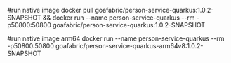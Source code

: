 #run native image
docker pull goafabric/person-service-quarkus:1.0.2-SNAPSHOT && docker run --name person-service-quarkus --rm -p50800:50800 goafabric/person-service-quarkus:1.0.2-SNAPSHOT

#run native image arm64
docker run --name person-service-quarkus --rm -p50800:50800 goafabric/person-service-quarkus-arm64v8:1.0.2-SNAPSHOT

